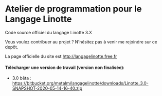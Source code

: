 # Atelier de programmation pour le Langage Linotte

Code source officiel du langage Linotte 3.X

Vous voulez contribuer au projet ? N'hésitez pas à venir me rejoindre sur ce depôt.

La page officielle du site est http://langagelinotte.free.fr

#### Télécharger une version de travail (version non finalisée):

- 3.0 bêta : https://bitbucket.org/metalm/langagelinotte/downloads/Linotte_3.0-SNAPSHOT-2020-05-14-16-40.zip
